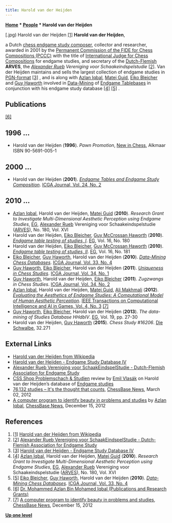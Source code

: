 ```yaml
---
title: Harold van der Heijden
---
```

**[Home](Home "Home") * [People](People "People") * Harold van der Heijden**

\[.jpg) Harold van der Heijden <a id="cite-note-1" href="#cite-ref-1">[1]</a>
**Harold van der Heijden**,

a Dutch [chess endgame study composer](Category:Chess_Composer "Category:Chess Composer"), collector and researcher, awarded in 2001 by the [Permanent Commission of the FIDE for Chess Compositions (PCCC)](https://en.wikipedia.org/wiki/Permanent_Commission_of_the_FIDE_for_Chess_Compositions) with the title of [International Judge for Chess Compositions](https://en.wikipedia.org/wiki/International_Judge_of_Chess_Compositions) for endgame studies, and secretary of the [Dutch-Flemish](https://en.wikipedia.org/wiki/Flemish) **ARVES**, the *[Alexander Rueb](https://en.wikipedia.org/wiki/Alexander_Rueb) Vereniging voor Schaakeindspelstudie* <a id="cite-note-2" href="#cite-ref-2">[2]</a>. Van der Heijden maintains and sells the largest collection of endgame studies in [PGN-format](Portable_Game_Notation "Portable Game Notation") <a id="cite-note-3" href="#cite-ref-3">[3]</a> , and is along with [Azlan Iqbal](Azlan_Iqbal "Azlan Iqbal"), [Matej Guid](Matej_Guid "Matej Guid"), [Eiko Bleicher](Eiko_Bleicher "Eiko Bleicher") and [Guy Haworth](Guy_Haworth "Guy Haworth") involved in [Data-Mining](https://en.wikipedia.org/wiki/Data_mining) of [Endgame Tablebases](Endgame_Tablebases "Endgame Tablebases") in conjunction with his endgame study database <a id="cite-note-4" href="#cite-ref-4">[4]</a> <a id="cite-note-5" href="#cite-ref-5">[5]</a> .

## Publications

<a id="cite-note-6" href="#cite-ref-6">[6]</a>

## 1996 ...

- Harold van der Heijden (**1996**). *Pawn Promotion*, [New in Chess](https://en.wikipedia.org/wiki/New_in_Chess), Alkmaar ISBN 90-5691-005-1

## 2000 ...

- Harold van der Heijden (**2001**). *[Endgame Tables and Endgame Study Composition](http://ilk.uvt.nl/icga/journal/contents/content24-2.htm#ENDGAME%20TABLES)*. [ICGA Journal, Vol. 24, No. 2](ICGA_Journal#24_2 "ICGA Journal")

## 2010 ...

- [Azlan Iqbal](Azlan_Iqbal "Azlan Iqbal"), Harold van der Heijden, [Matej Guid](Matej_Guid "Matej Guid") (**2010**). *Research Grant to Investigate Multi-Dimensional Aesthetic Perception using Endgame Studies*, [EG](https://en.wikipedia.org/wiki/EG_%28magazine%29), [Alexander Rueb](https://en.wikipedia.org/wiki/Alexander_Rueb) Vereniging voor Schaakeindspelstudie ([ARVES](http://www.arves.org/English/index.htm)), No. 180, Vol. XVI
- Harold van der Heijden, [Eiko Bleicher](Eiko_Bleicher "Eiko Bleicher"), [Guy McCrossan Haworth](Guy_Haworth "Guy Haworth") (**2010**). *[Endgame table testing of studies, I](http://centaur.reading.ac.uk/4628/)*. [EG](<https://en.wikipedia.org/wiki/EG_(magazine)>), Vol. 16, No. 180
- Harold van der Heijden, [Eiko Bleicher](Eiko_Bleicher "Eiko Bleicher"), [Guy McCrossan Haworth](Guy_Haworth "Guy Haworth") (**2010**). *[Endgame table testing of studies, II](http://centaur.reading.ac.uk/5908/)*. [EG](<https://en.wikipedia.org/wiki/EG_(magazine)>), Vol. 16, No. 181
- [Eiko Bleicher](Eiko_Bleicher "Eiko Bleicher"), [Guy Haworth](Guy_Haworth "Guy Haworth"), Harold van der Heijden (**2010**). *[Data-Mining Chess Databases](http://centaur.reading.ac.uk/17497/)*. [ICGA Journal, Vol. 33, No. 4](ICGA_Journal#33_4 "ICGA Journal")
- [Guy Haworth](Guy_Haworth "Guy Haworth"), [Eiko Bleicher](Eiko_Bleicher "Eiko Bleicher"), Harold van der Heijden (**2011**). *[Uniqueness in Chess Studies](http://centaur.reading.ac.uk/19484/)*. [ICGA Journal, Vol. 34, No. 1](ICGA_Journal#34_1 "ICGA Journal")
- [Guy Haworth](Guy_Haworth "Guy Haworth"), Harold van der Heijden, [Eiko Bleicher](Eiko_Bleicher "Eiko Bleicher") (**2011**). *Zugzwangs in Chess Studies*. [ICGA Journal, Vol. 34, No. 2](ICGA_Journal#34_2 "ICGA Journal")
- [Azlan Iqbal](Azlan_Iqbal "Azlan Iqbal"), Harold van der Heijden, [Matej Guid](Matej_Guid "Matej Guid"), [Ali Makhmali](index.php?title=Ali_Makhmali&action=edit&redlink=1 "Ali Makhmali (page does not exist)") (**2012**). *[Evaluating the Aesthetics of Endgame Studies: A Computational Model of Human Aesthetic Perception](http://ieeexplore.ieee.org/xpl/articleDetails.jsp?arnumber=6177652)*. [IEEE Transactions on Computational Intelligence and AI in Games, Vol. 4, No. 3](http://ieeexplore.ieee.org/xpl/tocresult.jsp?isnumber=6299011) <a id="cite-note-7" href="#cite-ref-7">[7]</a>
- [Guy Haworth](Guy_Haworth "Guy Haworth"), [Eiko Bleicher](Eiko_Bleicher "Eiko Bleicher"), Harold van der Heijden (**2013**). *The data-mining of Studies Database HHdbIV*. [EG](<https://en.wikipedia.org/wiki/EG_(magazine)>), Vol. 19, pp. 27-30
- Harold van der Heijden, [Guy Haworth](Guy_Haworth "Guy Haworth") (**2015**). *Chess Study #16206*. [Die Schwalbe](Chess_Problems,_Compositions_and_Studies#Schwalbe "Chess Problems, Compositions and Studies"), 32.271

## External Links

- [Harold van der Heijden from Wikipedia](https://en.wikipedia.org/wiki/Harold_van_der_Heijden)
- [Harold van der Heijden - Endgame Study Database IV](http://www.hhdbiv.nl/)
- [Alexander Rueb Vereniging voor SchaakEindspelStudie - Dutch-Flemish Association for Endgame Study](http://www.arves.org/arves/index.php/en/about/welcome)
- [CSS Shop Problemschach & Studien](http://www.computerschach.de/shop/index.html?http://www.computerschach.de/shop/xaranshop_k006s001_1.htm) review by [Emil Vlasák](index.php?title=Emil_Vlas%C3%A1k&action=edit&redlink=1 "Emil Vlasák (page does not exist)") on Harold van der Heijden’s database of [Endgame studies](https://en.wikipedia.org/wiki/Endgame_studies)
- [76,132 studies – It's the thought that counts](https://en.chessbase.com/post/76-132-studies-it-s-the-thought-that-counts), [ChessBase News](ChessBase "ChessBase"), March 02, 2012
- [A computer program to identify beauty in problems and studies](https://en.chessbase.com/post/a-computer-program-to-identify-beauty-in-problems-and-studies) by [Azlan Iqbal](Azlan_Iqbal "Azlan Iqbal"), [ChessBase News](ChessBase "ChessBase"), December 15, 2012

## References

1. <a id="cite-ref-1" href="#cite-note-1">[1]</a> [Harold van der Heijden from Wikipedia](https://en.wikipedia.org/wiki/Harold_van_der_Heijden)
1. <a id="cite-ref-2" href="#cite-note-2">[2]</a> [Alexander Rueb Vereniging voor SchaakEindspelStudie - Dutch-Flemish Association for Endgame Study](http://www.arves.org/arves/index.php/en/about/welcome)
1. <a id="cite-ref-3" href="#cite-note-3">[3]</a> [Harold van der Heijden - Endgame Study Database IV](http://www.hhdbiv.nl/)
1. <a id="cite-ref-4" href="#cite-note-4">[4]</a> [Azlan Iqbal](Azlan_Iqbal "Azlan Iqbal"), Harold van der Heijden, [Matej Guid](Matej_Guid "Matej Guid") (**2010**). *Research Grant to Investigate Multi-Dimensional Aesthetic Perception using Endgame Studies*, [EG](https://en.wikipedia.org/wiki/EG_%28magazine%29), [Alexander Rueb](https://en.wikipedia.org/wiki/Alexander_Rueb) Vereniging voor Schaakeindspelstudie ([ARVES](http://www.arves.org/English/index.htm)), No. 180, Vol. XVI
1. <a id="cite-ref-5" href="#cite-note-5">[5]</a> [Eiko Bleicher](Eiko_Bleicher "Eiko Bleicher"), [Guy Haworth](Guy_Haworth "Guy Haworth"), Harold van der Heijden (**2010**). *[Data-Mining Chess Databases](http://centaur.reading.ac.uk/17497/)*. [ICGA Journal, Vol. 33, No. 4](ICGA_Journal#33_4 "ICGA Journal")
1. <a id="cite-ref-6" href="#cite-note-6">[6]</a> [Dr. Mohammed Azlan Bin Mohamed Iqbal (Publications and Research Grants)](http://metalab.uniten.edu.my/~azlan/Research/)
1. <a id="cite-ref-7" href="#cite-note-7">[7]</a> [A computer program to identify beauty in problems and studies](http://en.chessbase.com/home/TabId/211/PostId/4008602), [ChessBase News](ChessBase "ChessBase"), December 15, 2012

**[Up one level](Engines "Engines")**

